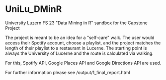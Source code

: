 # UniLu_DMinR
University Luzern FS 23 "Data Mining in R" sandbox for the Capstone Project

The project is meant to be an idea for a "self-care" walk. 
The user would access their Spotify account, choose a playlist, and the project matches the length of their playlist to a restaurant in Lucerne. The starting point is always the University of Lucerne and the route is calculated via walking.

For this, Spotify API, Google Places API and Google Directions API are used.

For further information please see /output/1_final_report.html
